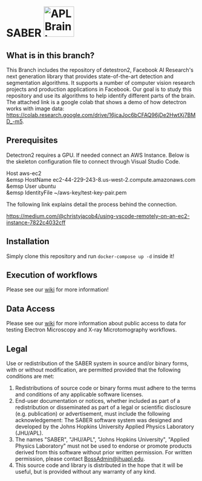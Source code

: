

# SABER <img src="https://avatars2.githubusercontent.com/u/34253653?s=200&v=4" alt="APL Brain logo" width="80"/>

## What is in this branch?
This Branch includes the repository of detestron2,  Facebook AI Research's next generation library that provides state-of-the-art detection and segmentation algorithms. It supports a number of computer vision research projects and production applications in Facebook. Our goal is to study this repository and use its algorithms to help identify different parts of the brain. The attached link is a google colab that shows a demo of how detectron works with image data: https://colab.research.google.com/drive/16jcaJoc6bCFAQ96jDe2HwtXj7BMD_-m5.
## Prerequisites
Detectron2 requires a GPU. If needed connect an AWS Instance. Below is the skeleton configuration file to connect through Visual Studio Code. 

Host aws-ec2 \
&emsp HostName ec2-44-229-243-8.us-west-2.compute.amazonaws.com \
&emsp User ubuntu \
&emsp IdentityFile ~/aws-key/test-key-pair.pem

The following link explains detail the process behind the connection.

https://medium.com/@christyjacob4/using-vscode-remotely-on-an-ec2-instance-7822c4032cff

## Installation
Simply clone this repository and run
`docker-compose up -d` inside it!

## Execution of workflows

Please see our [wiki](https://github.com/aplbrain/saber/wiki) for more information!

## Data Access

Please see our [wiki](https://github.com/aplbrain/saber/wiki/Data-Access) for more information about public access to data for testing Electron Microscopy and X-ray Microtomography workflows. 

## Legal

Use or redistribution of the SABER system in source and/or binary forms, with or without modification, are permitted provided that the following conditions are met:
 
1. Redistributions of source code or binary forms must adhere to the terms and conditions of any applicable software licenses.
2. End-user documentation or notices, whether included as part of a redistribution or disseminated as part of a legal or scientific disclosure (e.g. publication) or advertisement, must include the following acknowledgement:  The SABER software system was designed and developed by the Johns Hopkins University Applied Physics Laboratory (JHU/APL). 
3. The names "SABER", "JHU/APL", "Johns Hopkins University", "Applied Physics Laboratory" must not be used to endorse or promote products derived from this software without prior written permission. For written permission, please contact BossAdmin@jhuapl.edu.
4. This source code and library is distributed in the hope that it will be useful, but is provided without any warranty of any kind.
